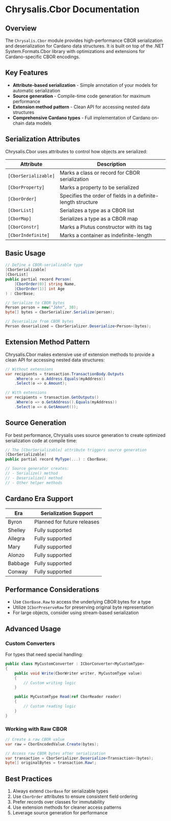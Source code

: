 # Chrysalis.Cbor Documentation

## Overview

The `Chrysalis.Cbor` module provides high-performance CBOR serialization and deserialization for Cardano data structures. It is built on top of the .NET System.Formats.Cbor library with optimizations and extensions for Cardano-specific CBOR encodings.

## Key Features

- **Attribute-based serialization** - Simple annotation of your models for automatic serialization
- **Source generation** - Compile-time code generation for maximum performance
- **Extension method pattern** - Clean API for accessing nested data structures
- **Comprehensive Cardano types** - Full implementation of Cardano on-chain data models

## Serialization Attributes

Chrysalis.Cbor uses attributes to control how objects are serialized:

| Attribute | Description |
|-----------|-------------|
| `[CborSerializable]` | Marks a class or record for CBOR serialization |
| `[CborProperty]` | Marks a property to be serialized |
| `[CborOrder]` | Specifies the order of fields in a definite-length structure |
| `[CborList]` | Serializes a type as a CBOR list |
| `[CborMap]` | Serializes a type as a CBOR map |
| `[CborConstr]` | Marks a Plutus constructor with its tag |
| `[CborIndefinite]` | Marks a container as indefinite-length |

## Basic Usage

```csharp
// Define a CBOR-serializable type
[CborSerializable]
[CborList]
public partial record Person(
    [CborOrder(0)] string Name,
    [CborOrder(1)] int Age
) : CborBase;

// Serialize to CBOR bytes
Person person = new("John", 30);
byte[] bytes = CborSerializer.Serialize(person);

// Deserialize from CBOR bytes
Person deserialized = CborSerializer.Deserialize<Person>(bytes);
```

## Extension Method Pattern

Chrysalis.Cbor makes extensive use of extension methods to provide a clean API for accessing nested data structures:

```csharp
// Without extensions
var recipients = transaction.TransactionBody.Outputs
    .Where(o => o.Address.Equals(myAddress))
    .Select(o => o.Amount);

// With extensions
var recipients = transaction.GetOutputs()
    .Where(o => o.GetAddress().Equals(myAddress))
    .Select(o => o.GetAmount());
```

## Source Generation

For best performance, Chrysalis uses source generation to create optimized serialization code at compile time:

```csharp
// The [CborSerializable] attribute triggers source generation
[CborSerializable]
public partial record MyType(...) : CborBase;

// Source generator creates:
// - Serialize() method
// - Deserialize() method
// - Other helper methods
```

## Cardano Era Support

| Era | Serialization Support |
|-----|----------------------|
| Byron | Planned for future releases |
| Shelley | Fully supported |
| Allegra | Fully supported |
| Mary | Fully supported |
| Alonzo | Fully supported |
| Babbage | Fully supported |
| Conway | Fully supported |

## Performance Considerations

- Use `CborBase.Raw` to access the underlying CBOR bytes for a type
- Utilize `ICborPreserveRaw` for preserving original byte representation
- For large objects, consider using stream-based serialization

## Advanced Usage

### Custom Converters

For types that need special handling:

```csharp
public class MyCustomConverter : ICborConverter<MyCustomType>
{
    public void Write(CborWriter writer, MyCustomType value)
    {
        // Custom writing logic
    }

    public MyCustomType Read(ref CborReader reader)
    {
        // Custom reading logic
    }
}
```

### Working with Raw CBOR

```csharp
// Create a raw CBOR value
var raw = CborEncodedValue.Create(bytes);

// Access raw CBOR bytes after serialization
var transaction = CborSerializer.Deserialize<Transaction>(bytes);
byte[] originalBytes = transaction.Raw!;
```

## Best Practices

1. Always extend `CborBase` for serializable types
2. Use `CborOrder` attributes to ensure consistent field ordering
3. Prefer records over classes for immutability
4. Use extension methods for cleaner access patterns
5. Leverage source generation for performance